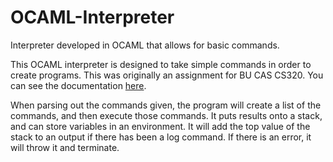 # OCAML-Interpreter
Interpreter developed in OCAML that allows for basic commands.

This OCAML interpreter is designed to take simple commands in order to create programs. This was originally an assignment for BU CAS CS320. You can see the documentation [here](https://github.com/kszhao552/OCAML-Interpreter/blob/master/doc/Interpreter.pdf).

When parsing out the commands given, the program will create a list of the commands, and then execute those commands. It puts results onto a stack, and can store variables in an environment. It will add the top value of the stack to an output if there has been a log command. If there is an error, it will throw it and terminate. 

